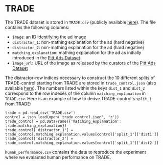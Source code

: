 # TRADE

The TRADE dataset is stored in `TRADE.csv` (publicly available [here](https://zenodo.org/records/11355892)). The file contains the following columns:
* `image`: an ID identifying the ad image
* `distractor_1`: non-mathing explanation for the ad (hard negative)
* `distractor_2`: non-mathing explanation for the ad (hard negative)
* `matching_explanation`: mathing explanation for the ad as initially introduced in the [Pitt Ads Dataset](https://people.cs.pitt.edu/~mzhang/visualization/dataset/)
* `image_url`: URL of the image as released by the curators of the [Pitt Ads Dataset](https://people.cs.pitt.edu/~mzhang/visualization/dataset/)

The distractor-row indices necessary to construct the 10 different splits of TRADE-control starting from TRADE are stored in `trade_control.json` (also available [here](https://zenodo.org/records/11355892)). The numbers listed within the keys `dist_1` and `dist_2` correspond to the row indexes of the column `matching_explanation` in `TRADE.csv`. Here is an example of how to derive TRADE-control's `split_1` from TRADE:

```
trade = pd.read_csv('TRADE.csv')
control = json.load(open('trade_control.json', 'r'))
trade_control = pd.DataFrame({'matching_explanation': trade.matching_explanation})
trade_control['distractor_1'] = trade_control.matching_explanation.values[control['split_1']['dist1']]
trade_control['distractor_2'] = trade_control.matching_explanation.values[control['split_1']['dist2']]
```

`human_performance.csv` contains the data to reproduce the experiment where we evalauted human performance on TRADE.
